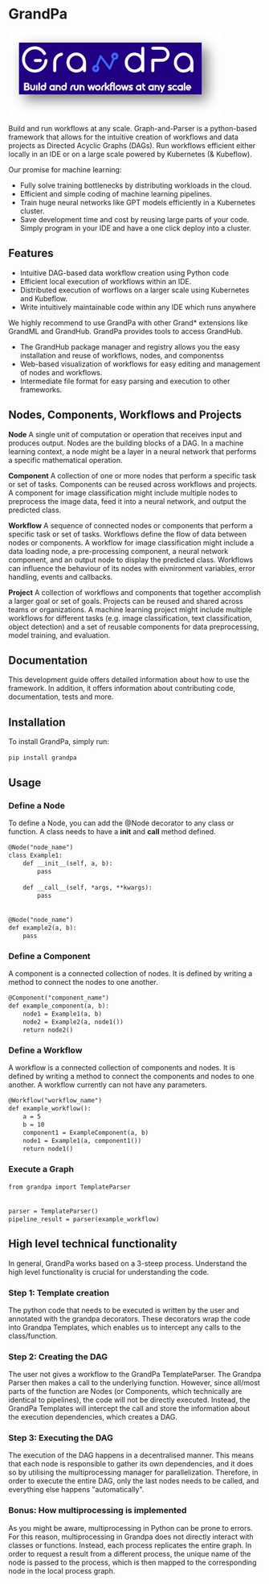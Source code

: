 # GrandPa
![GrandPa Logo!](/grandpa_logo.png)

Build and run workflows at any scale. Graph-and-Parser is a python-based framework that allows for the intuitive creation of workflows and data projects as Directed Acyclic Graphs (DAGs). Run workflows efficient either locally in an IDE or on a large scale powered by Kubernetes (& Kubeflow).

Our promise for machine learning:
- Fully solve training bottlenecks by distributing workloads in the cloud.
- Efficient and simple coding of machine learning pipelines.
- Train huge neural networks like GPT models efficiently in a Kubernetes cluster.
- Save development time and cost by reusing large parts of your code. Simply program in your IDE and have a one click deploy into a cluster.
  

## Features
<ul>
  <li>Intuitive DAG-based data workflow creation using Python code</li>
  <li>Efficient local execution of workflows within an IDE. </li>
  <li>Distributed execution of worflows on a larger scale using Kubernetes and Kubeflow.</li>
  <li>Write intuitively maintainable code within any IDE which runs anywhere</li>  
</ul>
We highly recommend to use GrandPa with other Grand* extensions like GrandML and GrandHub. GrandPa provides tools to access GrandHub.
<ul>
  <li>The GrandHub package manager and registry allows you the easy installation and reuse of workflows, nodes, and componentss</li>
  <li>Web-based visualization of workflows for easy editing and management of nodes and workflows.</li>
  <li>Intermediate file format for easy parsing and execution to other frameworks.</li>
</ul>

## Nodes, Components, Workflows and Projects

**Node**	A single unit of computation or operation that receives input and produces output. Nodes are the building blocks of a DAG.	In a machine learning context, a node might be a layer in a neural network that performs a specific mathematical operation.

**Component**	A collection of one or more nodes that perform a specific task or set of tasks. Components can be reused across workflows and projects.	A component for image classification might include multiple nodes to preprocess the image data, feed it into a neural network, and output the predicted class.

**Workflow**	A sequence of connected nodes or components that perform a specific task or set of tasks. Workflows define the flow of data between nodes or components.	A workflow for image classification might include a data loading node, a pre-processing component, a neural network component, and an output node to display the predicted class. Workflows can influence the behaviour of its nodes with eivnironment variables,  error handling, events and callbacks.

**Project**	A collection of workflows and components that together accomplish a larger goal or set of goals. Projects can be reused and shared across teams or organizations.	A machine learning project might include multiple workflows for different tasks (e.g. image classification, text classification, object detection) and a set of reusable components for data preprocessing, model training, and evaluation.


## Documentation

This development guide offers detailed information about how to use the framework. 
In addition, it offers information about contributing code, documentation, tests and more.

## Installation
To install GrandPa, simply run:

`` pip install grandpa ``

## Usage

### Define a Node
To define a Node, you can add the @Node decorator to any class or function. A class needs to have a __init__ and 
__call__ method defined.
```
@Node("node_name")
class Example1:
    def __init__(self, a, b):
        pass
        
    def __call__(self, *args, **kwargs):
        pass
        
        
@Node("node_name")
def example2(a, b):
    pass
```

### Define a Component
A component is a connected collection of nodes. It is defined by writing a method to connect the nodes to one another.
```
@Component("component_name")
def example_component(a, b):
    node1 = Example1(a, b)
    node2 = Example2(a, node1())
    return node2()
```

### Define a Workflow
A workflow is a connected collection of components and nodes. It is defined by writing a method to connect the 
components and nodes to one another. A workflow currently can not have any parameters.
```
@Workflow("workflow_name")
def example_workflow():
    a = 5
    b = 10
    component1 = ExampleComponent(a, b)
    node1 = Example1(a, component1())
    return node1()
```

### Execute a Graph
```
from grandpa import TemplateParser


parser = TemplateParser()
pipeline_result = parser(example_workflow)
```


## High level technical functionality

In general, GrandPa works based on a 3-steep process. Understand the high level functionality is crucial for 
understanding the code.

### Step 1: Template creation
The python code that needs to be executed is written by the user and annotated with the grandpa decorators. These 
decorators wrap the code into Grandpa Templates, which enables us to intercept any calls to the class/function.

### Step 2: Creating the DAG
The user not gives a workflow to the GrandPa TemplateParser. The Grandpa Parser then makes a call to the underlying 
function. However, since all/most parts of the function are Nodes (or Components, which technically are identical to 
pipelines), the code will not be directly executed. Instead, the GrandPa Templates will intercept the call and store
the information about the execution dependencies, which creates a DAG.

### Step 3: Executing the DAG
The execution of the DAG happens in a decentralised manner. This means that each node is responsible to gather its own
dependencies, and it does so by utilising the multiprocessing manager for parallelization. Therefore, in order to 
execute the entire DAG, only the last nodes needs to be called, and everything else happens "automatically".

### Bonus: How multiprocessing is implemented
As you might be aware, multiprocessing in Python can be prone to errors. For this reason, multiprocessing in Grandpa
does not directly interact with classes or functions. Instead, each process replicates the entire graph. In order to
request a result from a different process, the unique name of the node is passed to the process, which is then mapped
to the corresponding node in the local process graph.

